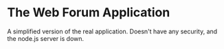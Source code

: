 # The Web Forum Application

A simplified version of the real application. Doesn't have any security, and the node.js server is down.
